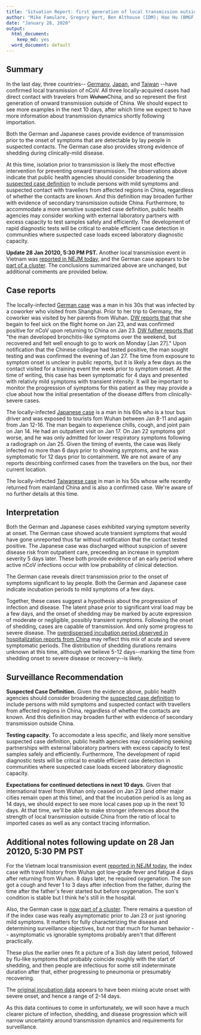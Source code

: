 ```yaml
---
title: 'Situation Report: first generation of local transmission outside of China'
author: "Mike Famulare, Gregory Hart, Ben Althouse (IDM); Hao Hu (BMGF)"
date: "January 28, 2020"
output:
  html_document:
    keep_md: yes
  word_document: default
---
```




## Summary

In the last day, three countries-- [Germany](https://www.ecdc.europa.eu/en/news-events/ecdc-statement-following-reported-confirmed-case-2019-ncov-germany), [Japan](https://afludiary.blogspot.com/2020/01/japan-moh-2-coronavirus-cases-one.html), and [Taiwan](https://afludiary.blogspot.com/2020/01/taiwan-moh-announces-1st-locally.html) --have confirmed local transmission of nCoV.  All three locally-acquired cases had direct contact with travelers from ~~Wuhan~~China, and so represent the first generation of onward transmission outside of China. We should expect to see more examples in the next 10 days, after which time we expect to have more information about transmission dynamics shortly following importation. 

Both the German and Japanese cases provide evidence of transmission prior to the onset of symptoms that are  detectable by lay people in suspected contacts.  The German case also provides strong evidence of shedding during clinically-mild disease. 

At this time, isolation prior to transmission is likely the most effective intervention for preventing onward transmission. The observations above indicate that public health agencies should consider broadening the [suspected case definition](https://www.cdc.gov/coronavirus/2019-ncov/hcp/clinical-criteria.html?CDC_AA_refVal=https%3A%2F%2Fwww.cdc.gov%2Fcoronavirus%2F2019-ncov%2Fclinical-criteria.html) to include persons with mild symptoms and suspected contact with travellers from affected regions in China, regardless of whether the contacts are known. And this definition may broaden further with evidence of secondary transmission outside China.   Furthermore, to accommodate a more sensitive suspected case definition, public health agencies may consider working with external laboratory partners with excess capacity to test samples safely and efficiently.  The development of rapid diagnostic tests will be critical to enable efficient case detection in communities where suspected case loads exceed laboratory diagnostic capacity.  

**Update 28 Jan 20120, 5:30 PM PST.** Another local transmission event in Vietnam was [reported in NEJM today](https://www.nejm.org/doi/full/10.1056/NEJMc2001272?query=featured_home), and the German case appears to be [part of a cluster](https://flutrackers.com/forum/forum/-2019-ncov-new-coronavirus/germany-2019-ncov/825276-germany-report-of-first-confirmed-case-4-cases). The conclusions summarized above are unchanged, but additional comments are provided below.



## Case reports
The locally-infected [German case](https://www.ecdc.europa.eu/en/news-events/ecdc-statement-following-reported-confirmed-case-2019-ncov-germany) was a man in his 30s that was infected by a coworker who visited from Shanghai. Prior to her trip to Germany, the coworker was visited by her parents from Wuhan. [DW reports that](https://www.dw.com/en/germany-confirms-human-transmission-of-coronavirus/a-52169007) that she begain to feel sick on the flight home on Jan 23, and was confirmed positive for nCoV upon returning to China on Jan 23. [DW futher reports that](https://www.dw.com/en/germany-confirms-human-transmission-of-coronavirus/a-52169007) "the man developed bronchitis-like symptoms over the weekend, but recovered and felt well enough to go to work on Monday [Jan 27]." Upon notification that the Chinese collegue had tested positive, the man sought testing and was confirmed the evening of Jan 27. The time from exposure to symptom onset is unclear in public reports, but it is likely a few days as the contact visited for a training event the week prior to symptom onset.  At the time of writing, this case has been symptomatic for 4 days and presented with relativly mild symptoms with transient intensity. It will be important to monitor the progression of symptoms for this patient as they may provide a clue about how the initial presentation of the disease differs from clinically-severe cases. 

The locally-infected [Japanese case](https://afludiary.blogspot.com/2020/01/japan-moh-2-coronavirus-cases-one.html) is a man in his 60s who is a tour bus driver and was exposed to tourists fom Wuhan between Jan 8-11 and again from Jan 12-16. The man begain to experience chills, cough, and joint pain on Jan 14.  He had an outpatient visit on Jan 17. On Jan 22 symptoms got worse, and he was only admitted for lower respiratory symptoms following a radiograph on Jan 25.  Given the timing of events, the case was likely infected no more than 6 days prior to showing symptoms, and he was symptomatic for 12 days prior to containment. We are not aware of any reports describing confirmed cases from the travellers on the bus, nor their current location.

The locally-infected [Taiwanese case](https://afludiary.blogspot.com/2020/01/taiwan-moh-announces-1st-locally.html) in man in his 50s whose wife recently returned from mainland China and is also a confirmed case. We're aware of no further details at this time. 

## Interpretation
Both the German and Japanese cases exhibited varying symptom severity at onset.  The German case showed acute transient symptoms that would have gone unreported thus far without notification that the contact tested positive. The Japanese case was discharged without suspicion of severe disease risk from outpatient care, preceeding an increase in symptom severity 5 days later.  These both provide evidence of an early period where active nCoV infections occur with low probability of clinical detection.

The German case reveals direct transmission prior to the onset of symptoms significant to lay people. Both the German and Japanese case indicate incubation periods to mild symptoms of a few days.

Together, these cases suggest a hypothesis about the progression of infection and disease.  The latent phase prior to significant viral load may be a few days, and the onset of shedding may be marked by acute expression of moderate or negligible, possibly transient symptoms.  Following the onset of shedding, cases are capable of transmission. And only some progress to severe disease.  The [overdispersed incubation period observed in hospitalization reports from China](https://github.com/InstituteforDiseaseModeling/nCoV-public/blob/master/analyses/individual_dynamics_estimates/nCoV_incubation_period.md) may reflect this mix of acute and severe symptomatic periods.  The distribution of shedding durations remains unknown at this time, although we believe 5-12 days--marking the time from shedding onset to severe disease or recovery--is likely. 


## Surveillance Recommendation
**Suspected Case Definition.** Given the evidence above, public health agencies should consider broadening the [suspected case definition](https://www.cdc.gov/coronavirus/2019-ncov/hcp/clinical-criteria.html?CDC_AA_refVal=https%3A%2F%2Fwww.cdc.gov%2Fcoronavirus%2F2019-ncov%2Fclinical-criteria.html) to include persons with mild symptoms and suspected contact with travellers from affected regions in China, regardless of whether the contacts are known. And this definition may broaden further with evidence of secondary transmission outside China.   

**Testing capacity.** To accomodate a less specific, and likely more sensitive suspected case definition, public health agencies may considering seeking partnerships with external laboratory partners with excess capacity to test samples safely and efficiently.  Furthermore, The development of rapid diagnostic tests will be critical to enable efficient case detection in communities where suspected case loads exceed laboratory diagnostic capacity.  

**Expectations for continued detections in next 10 days.**  Given that international travel from Wuhan only ceased on Jan 23 (and other major cities remain open at this time), and that the incubation period is as long as 14 days, we should expect to see more local cases pop up in the next 10 days.  At that time, we'll be able to make stronger inferences about the strength of local transmission outside China from the ratio of local to imported cases as well as any contact tracing information. 


## Additional notes following update on 28 Jan 20120, 5:30 PM PST

For the Vietnam local transmission event [reported in NEJM today](https://www.nejm.org/doi/full/10.1056/NEJMc2001272?query=featured_home), the index case with travel history from Wuhan got low-grade fever and fatigue 4 days after returning from Wuhan.  8 days later, he required oxygenation.  The son got a cough and fever 1 to 3 days after infection from the father, during the time after the father's fever started but before oxygenation. The son's condition is stable but I think he's still in the hospital.

Also, the German case is [now part of a cluster](https://flutrackers.com/forum/forum/-2019-ncov-new-coronavirus/germany-2019-ncov/825276-germany-report-of-first-confirmed-case-4-cases). There remains a question of if the index case was really asymptomatic prior to Jan 23 or just ignoring mild symptoms.  It matters for fully characterizing the disease and determining surveillance objectives, but not that much for human behavior -- asymptomatic vs ignorable symptoms probably aren't that different practically.

These plus the earlier ones fit a picture of a 3ish day latent period, followed by flu-like symptoms that probably coincide roughly with the start of shedding, and then people are infectious for some still indeterminate duration after that, either progressing to pneumonia or presumably recovering.  

The [original incubation data](https://github.com/InstituteforDiseaseModeling/nCoV-public/blob/master/analyses/individual_dynamics_estimates/nCoV_incubation_period.md) appears to have been mixing acute onset with severe onset, and hence a range of 2-14 days.    

As this data continues to come in unfortunately, we will soon have a much clearer picture of infection, shedding, and disease progression which will narrow uncertainty around transmission dynamics and requirements for surveillance.





